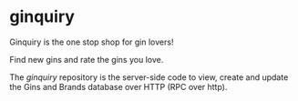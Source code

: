# ginquiry

Ginquiry is the one stop shop for gin lovers!

Find new gins and rate the gins you love.

The _ginquiry_ repository is the server-side code to view, create and update 
the Gins and Brands database over HTTP (RPC over http).